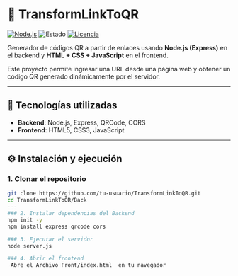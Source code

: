 # 📌 TransformLinkToQR  

[![Node.js](https://img.shields.io/badge/Node.js-v22.19.0-green)](https://nodejs.org/)
![Estado](https://img.shields.io/badge/Estado-En%20desarrollo-blue)
[![Licencia](https://img.shields.io/badge/Licencia-MIT-yellow)](LICENSE)

Generador de códigos QR a partir de enlaces usando **Node.js (Express)** en el backend y **HTML + CSS + JavaScript** en el frontend.  

Este proyecto permite ingresar una URL desde una página web y obtener un código QR generado dinámicamente por el servidor.

---

## 🚀 Tecnologías utilizadas
- **Backend**: Node.js, Express, QRCode, CORS  
- **Frontend**: HTML5, CSS3, JavaScript  

---

## 
## ⚙️ Instalación y ejecución

### 1. Clonar el repositorio
```bash
git clone https://github.com/tu-usuario/TransformLinkToQR.git
cd TransformLinkToQR/Back
---
### 2. Instalar dependencias del Backend
npm init -y
npm install express qrcode cors

### 3. Ejecutar el servidor 
node server.js

### 4. Abrir el frontend
 Abre el Archivo Front/index.html  en tu navegador 



